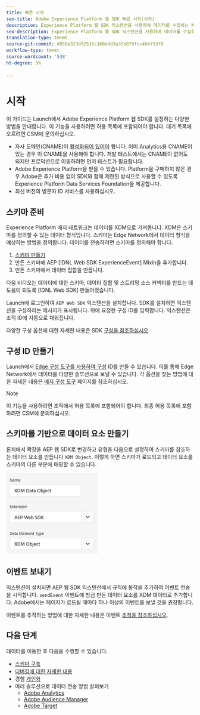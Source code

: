 ```yaml
---
title: 빠른 시작
seo-title: Adobe Experience Platform 웹 SDK 빠른 시작(시작)
description: Experience Platform 웹 SDK 익스텐션을 사용하여 데이터를 수집하는 빠른 시작 가이드
seo-description: Experience Platform 웹 SDK 익스텐션을 사용하여 데이터를 수집하는 빠른 시작 가이드
translation-type: tm+mt
source-git-commit: d958e323df2535c168edd3a35b878fcc4bb73370
workflow-type: tm+mt
source-wordcount: '538'
ht-degree: 5%

---
```



# 시작

이 가이드는 Launch에서 Adobe Experience Platform 웹 SDK를 설정하는 다양한 방법을 안내합니다. 이 기능을 사용하려면 허용 목록에 포함되어야 합니다. 대기 목록에 오르려면 CSM에 문의하십시오.

- 자사 도메인(CNAME)이 [활성화되어 있어야](https://docs.adobe.com/content/help/ko-KR/core-services/interface/ec-cookies/cookies-first-party.html) 합니다. 이미 Analytics용 CNAME이 있는 경우 이 CNAME을 사용해야 합니다. 개발 테스트에서는 CNAME이 없어도 되지만 프로덕션으로 이동하려면 먼저 테스트가 필요합니다.
- Adobe Experience Platform을 받을 수 있습니다. Platform을 구매하지 않은 경우 Adobe은 추가 비용 없이 SDK와 함께 제한된 방식으로 사용할 수 있도록 Experience Platform Data Services Foundation을 제공합니다.
- 최신 버전의 방문자 ID 서비스를 사용하십시오.

## 스키마 준비

Experience Platform 에지 네트워크는 데이터를 XDM으로 가져옵니다. XDM은 스키마를 정의할 수 있는 데이터 형식입니다. 스키마는 Edge Network에서 데이터 형식을 예상하는 방법을 정의합니다. 데이터를 전송하려면 스키마를 정의해야 합니다.

1. [스키마 만들기](../../xdm/tutorials/create-schema-ui.md)
2. 만든 스키마에 AEP [!DNL Web SDK ExperienceEvent] Mixin을 추가합니다.
3. 만든 스키마에서 데이터 집합을 만듭니다.

다음 비디오는 데이터에 대한 스키마, 데이터 집합 및 스트리밍 소스 커넥터를 만드는 데 도움이 되도록 [!DNL Web SDK] 만들어졌습니다.

Launch에 로그인하여 `AEP Web SDK` 익스텐션을 설치합니다. SDK를 설치하면 익스텐션을 구성하라는 메시지가 표시됩니다. 위에 요청한 구성 ID를 입력합니다. 익스텐션은 조직 ID에 자동으로 채워집니다.


다양한 구성 옵션에 대한 자세한 내용은 SDK [구성을 참조하십시오](../fundamentals/configuring-the-sdk.md).

## 구성 ID 만들기

Launch에서 [Edge 구성 도구를 사용하여 구성](../fundamentals/edge-configuration.md) ID를 만들 수 있습니다. 이를 통해 Edge Network에서 데이터를 다양한 솔루션으로 보낼 수 있습니다. 각 옵션을 찾는 방법에 대한 자세한 내용은 [에지 구성 도구](../fundamentals/edge-configuration.md) 페이지를 참조하십시오.

>[!NOTE]
>
>이 기능을 사용하려면 조직에서 허용 목록에 포함되어야 합니다. 최종 허용 목록에 포함하려면 CSM에 문의하십시오.

## 스키마를 기반으로 데이터 요소 만들기

론치에서 확장을 AEP 웹 SDK로 변경하고 유형을 다음으로 설정하여 스키마를 참조하는 데이터 요소를 만듭니다 `XDM Object`. 이렇게 하면 스키마가 로드되고 데이터 요소를 스키마의 다른 부분에 매핑할 수 있습니다.

![론치의 날짜 요소](../../assets/edge_data_element.png)

## 이벤트 보내기

익스텐션이 설치되면 AEP 웹 SDK 익스텐션에서 규칙에 동작을 추가하여 이벤트 전송을 시작합니다. `sendEvent` 이벤트에 방금 만든 데이터 요소를 XDM 데이터로 추가합니다. Adobe에서는 페이지가 로드될 때마다 하나 이상의 이벤트를 보낼 것을 권장합니다.

이벤트를 추적하는 방법에 대한 자세한 내용은 이벤트 [추적을 참조하십시오](../fundamentals/tracking-events.md).

## 다음 단계

데이터를 이동한 후 다음을 수행할 수 있습니다.

- [스키마 구축](https://docs.adobe.com/content/help/ko-KR/experience-platform/xdm/schema/composition.html)
- [디버깅에 대한 자세한 내용](../fundamentals/debugging.md)
- 경험 [개인화](../fundamentals/rendering-personalization-content.md)
- 여러 솔루션으로 데이터 전송 방법 살펴보기
   - [Adobe Analytics](../solution-specific/analytics/analytics-overview.md)
   - [Adobe Audience Manager](../solution-specific/audience-manager/audience-manager-overview.md)
   - [Adobe Target](../solution-specific/target/target-overview.md)
